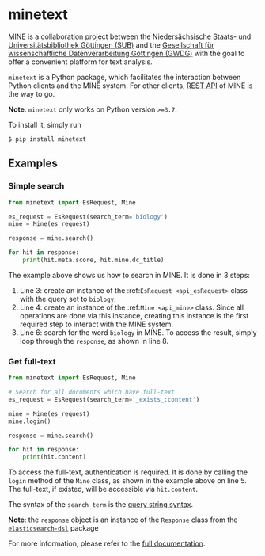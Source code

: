 # minetext

[MINE][2] is a collaboration project between the
[Niedersächsische Staats- und Universitätsbibliothek Göttingen (SUB)][3] and the
[Gesellschaft für wissenschaftliche Datenverarbeitung Göttingen (GWDG)][4] with the goal to offer a convenient platform
for text analysis.

`minetext` is a Python package, which facilitates the interaction between Python clients and the MINE system. For other
clients, [REST API][5] of MINE is the way to go.

**Note**: `minetext` only works on Python version `>=3.7`.

To install it, simply run

```shell
$ pip install minetext
```

## Examples

### Simple search

```python
from minetext import EsRequest, Mine

es_request = EsRequest(search_term='biology')
mine = Mine(es_request)

response = mine.search()

for hit in response:
    print(hit.meta.score, hit.mine.dc_title)
```

The example above shows us how to search in MINE. It is done in 3 steps:

1. Line 3: create an instance of the :ref:`EsRequest <api_esRequest>` class with the query set to ``biology``.
2. Line 4: create an instance of the :ref:`Mine <api_mine>` class. Since all operations are done via this instance,
   creating this instance is the first required step to interact with the MINE system.
3. Line 6: search for the word ``biology`` in MINE. To access the result, simply loop through the ``response``, as shown
   in line 8.

### Get full-text

```python
from minetext import EsRequest, Mine

# Search for all documents which have full-text
es_request = EsRequest(search_term='_exists_:content')

mine = Mine(es_request)
mine.login()

response = mine.search()

for hit in response:
    print(hit.content)
```

To access the full-text, authentication is required. It is done by calling the `login` method of the `Mine` class,
as shown in the example above on line 5. The full-text, if existed, will be accessible via `hit.content`.

The syntax of the `search_term` is the [query string syntax][6].

**Note**: the `response` object is an instance of the `Response` class from the [`elasticsearch-dsl`][7] package

For more information, please refer to the [full documentation][1].

[1]: https://mine.pages-ce.gwdg.de/mine-python/

[2]: https://mine-graph.de/

[3]: https://www.sub.uni-goettingen.de/

[4]: https://www.gwdg.de/

[5]: https://api.mine-graph.de/docs

[6]: https://www.elastic.co/guide/en/elasticsearch/reference/current/query-dsl-query-string-query.html#query-string-syntax

[7]: https://elasticsearch-dsl.readthedocs.io/en/latest/index.html

